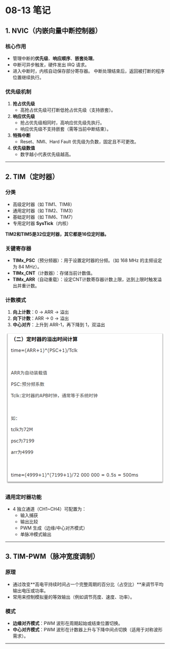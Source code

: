# 08-13 笔记

## 1. NVIC（内嵌向量中断控制器）

### 核心作用

- 管理中断的**优先级**、**响应顺序**、**嵌套处理**。
- 中断可异步触发，硬件发出 IRQ 请求。
- 进入中断时，内核自动保存部分寄存器。
中断处理结束后，返回被打断的程序位置继续执行。

### 优先级机制

1. **抢占优先级**  
   - 高抢占优先级可打断低抢占优先级（支持嵌套）。
2. **响应优先级**  
   - 抢占优先级相同时，高响应优先级先执行。  
   - 响应优先级不支持嵌套（需等当前中断结束）。
3. **特殊中断**  
   - Reset、NMI、Hard Fault 优先级为负数，固定且不可更改。
4. **优先级数值**  
   - 数字越小代表优先级越高。

---

## 2. TIM（定时器）

### 分类

- 高级定时器（如 TIM1、TIM8）
- 通用定时器（如 TIM2、TIM3）
- 基础定时器（如 TIM6、TIM7）
- 专用定时器 **SysTick**（内核）  

**TIM2和TIM5是32位定时器，其它都是16位定时器。**

### 关键寄存器

- **TIMx_PSC**（预分频器）：用于设置定时器的分频。（如 168 MHz 的主频设定为 84 MHz）。
- **TIMx_CNT**（计数器）：存储当前计数值。
- **TIMx_ARR**（自动重载）：设定CNT计数寄存器计数上限，达到上限时触发溢出并重计数。

### 计数模式

1. **向上计数**：0 → ARR → 溢出
2. **向下计数**：ARR → 0 → 溢出
3. **中心对齐**：上升到 ARR-1，再下降到 1，双溢出

![alt text](image.png)

### 通用定时器功能

- 4 独立通道（CH1~CH4）可配置为：
  - 输入捕获
  - 输出比较
  - PWM 生成（边缘/中心对齐模式）
  - 单脉冲模式输出

---

## 3. TIM-PWM（脉冲宽度调制）

### 原理

- 通过改变**高电平持续时间占一个完整周期的百分比（占空比）**来调节平均输出电压或功率。
- 常用来控制模拟量的等效输出（例如调节亮度、速度、功率）。

### 模式

- **边缘对齐模式**：PWM 波形在周期起始或结束位置切换。
- **中心对齐模式**：PWM 波形在计数器上升与下降中间点切换（适用于对称波形需求）。

---
